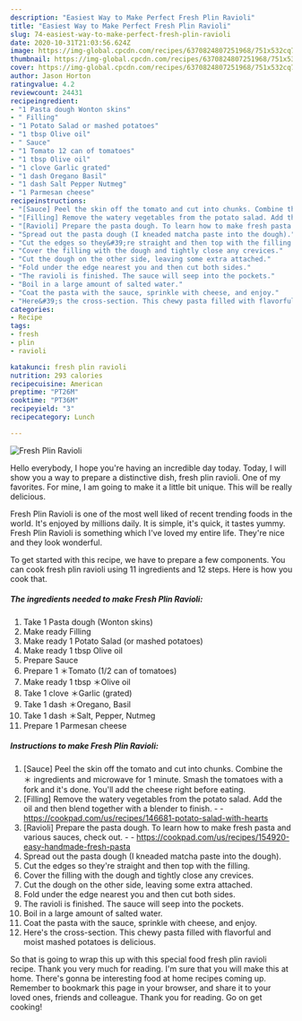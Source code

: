 ```yaml
---
description: "Easiest Way to Make Perfect Fresh Plin Ravioli"
title: "Easiest Way to Make Perfect Fresh Plin Ravioli"
slug: 74-easiest-way-to-make-perfect-fresh-plin-ravioli
date: 2020-10-31T21:03:56.624Z
image: https://img-global.cpcdn.com/recipes/6370824807251968/751x532cq70/fresh-plin-ravioli-recipe-main-photo.jpg
thumbnail: https://img-global.cpcdn.com/recipes/6370824807251968/751x532cq70/fresh-plin-ravioli-recipe-main-photo.jpg
cover: https://img-global.cpcdn.com/recipes/6370824807251968/751x532cq70/fresh-plin-ravioli-recipe-main-photo.jpg
author: Jason Horton
ratingvalue: 4.2
reviewcount: 24431
recipeingredient:
- "1 Pasta dough Wonton skins"
- " Filling"
- "1 Potato Salad or mashed potatoes"
- "1 tbsp Olive oil"
- " Sauce"
- "1 Tomato 12 can of tomatoes"
- "1 tbsp Olive oil"
- "1 clove Garlic grated"
- "1 dash Oregano Basil"
- "1 dash Salt Pepper Nutmeg"
- "1 Parmesan cheese"
recipeinstructions:
- "[Sauce] Peel the skin off the tomato and cut into chunks. Combine the ＊ ingredients and microwave for 1 minute. Smash the tomatoes with a fork and it&#39;s done. You&#39;ll add the cheese right before eating."
- "[Filling] Remove the watery vegetables from the potato salad. Add the oil and then blend together with a blender to finish.  https://cookpad.com/us/recipes/146681-potato-salad-with-hearts"
- "[Ravioli] Prepare the pasta dough. To learn how to make fresh pasta and various sauces, check out.  https://cookpad.com/us/recipes/154920-easy-handmade-fresh-pasta"
- "Spread out the pasta dough (I kneaded matcha paste into the dough)."
- "Cut the edges so they&#39;re straight and then top with the filling."
- "Cover the filling with the dough and tightly close any crevices."
- "Cut the dough on the other side, leaving some extra attached."
- "Fold under the edge nearest you and then cut both sides."
- "The ravioli is finished. The sauce will seep into the pockets."
- "Boil in a large amount of salted water."
- "Coat the pasta with the sauce, sprinkle with cheese, and enjoy."
- "Here&#39;s the cross-section. This chewy pasta filled with flavorful and moist mashed potatoes is delicious."
categories:
- Recipe
tags:
- fresh
- plin
- ravioli

katakunci: fresh plin ravioli 
nutrition: 293 calories
recipecuisine: American
preptime: "PT26M"
cooktime: "PT36M"
recipeyield: "3"
recipecategory: Lunch

---
```



![Fresh Plin Ravioli](https://img-global.cpcdn.com/recipes/6370824807251968/751x532cq70/fresh-plin-ravioli-recipe-main-photo.jpg)

Hello everybody, I hope you're having an incredible day today. Today, I will show you a way to prepare a distinctive dish, fresh plin ravioli. One of my favorites. For mine, I am going to make it a little bit unique. This will be really delicious.



Fresh Plin Ravioli is one of the most well liked of recent trending foods in the world. It's enjoyed by millions daily. It is simple, it's quick, it tastes yummy. Fresh Plin Ravioli is something which I've loved my entire life. They're nice and they look wonderful.


To get started with this recipe, we have to prepare a few components. You can cook fresh plin ravioli using 11 ingredients and 12 steps. Here is how you cook that.

<!--inarticleads1-->

##### The ingredients needed to make Fresh Plin Ravioli:

1. Take 1 Pasta dough (Wonton skins)
1. Make ready  Filling
1. Make ready 1 Potato Salad (or mashed potatoes)
1. Make ready 1 tbsp Olive oil
1. Prepare  Sauce
1. Prepare 1 ＊Tomato (1/2 can of tomatoes)
1. Make ready 1 tbsp ＊Olive oil
1. Take 1 clove ＊Garlic (grated)
1. Take 1 dash ＊Oregano, Basil
1. Take 1 dash ＊Salt, Pepper, Nutmeg
1. Prepare 1 Parmesan cheese




<!--inarticleads2-->

##### Instructions to make Fresh Plin Ravioli:

1. [Sauce] Peel the skin off the tomato and cut into chunks. Combine the ＊ ingredients and microwave for 1 minute. Smash the tomatoes with a fork and it&#39;s done. You&#39;ll add the cheese right before eating.
1. [Filling] Remove the watery vegetables from the potato salad. Add the oil and then blend together with a blender to finish. -  - https://cookpad.com/us/recipes/146681-potato-salad-with-hearts
1. [Ravioli] Prepare the pasta dough. To learn how to make fresh pasta and various sauces, check out. -  - https://cookpad.com/us/recipes/154920-easy-handmade-fresh-pasta
1. Spread out the pasta dough (I kneaded matcha paste into the dough).
1. Cut the edges so they&#39;re straight and then top with the filling.
1. Cover the filling with the dough and tightly close any crevices.
1. Cut the dough on the other side, leaving some extra attached.
1. Fold under the edge nearest you and then cut both sides.
1. The ravioli is finished. The sauce will seep into the pockets.
1. Boil in a large amount of salted water.
1. Coat the pasta with the sauce, sprinkle with cheese, and enjoy.
1. Here&#39;s the cross-section. This chewy pasta filled with flavorful and moist mashed potatoes is delicious.




So that is going to wrap this up with this special food fresh plin ravioli recipe. Thank you very much for reading. I'm sure that you will make this at home. There's gonna be interesting food at home recipes coming up. Remember to bookmark this page in your browser, and share it to your loved ones, friends and colleague. Thank you for reading. Go on get cooking!
